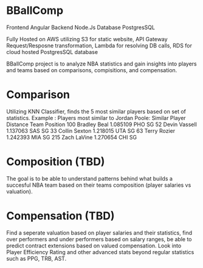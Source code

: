 # BBallComp

Frontend Angular
Backend Node.Js
Database PostgresSQL

Fully Hosted on AWS utilizing S3 for static website, API Gateway Request/Resposne transformation, Lambda for resolving DB calls, RDS for cloud hosted PostgresSQL database

BBallComp project is to analyze NBA statistics and gain insights into players and teams based on comparisons, compisitions, and compensation.

# Comparison
Utilizing KNN Classifier, finds the 5 most similar players based on set of statistics.
Example :
Players most similar to Jordan Poole:
    Similar Player  Distance Team Position
100   Bradley Beal  1.085109  PHO       SG
52   Devin Vassell  1.137063  SAS       SG
33   Collin Sexton  1.218015  UTA       SG
63    Terry Rozier  1.242393  MIA       SG
215    Zach LaVine  1.270654  CHI       SG


# Composition (TBD)
The goal is to be able to understand patterns behind what builds a succesful NBA team based on their teams composition (player salaries vs valuation).

# Compensation (TBD)
Find a seperate valuation based on player salaries and their statistics, find over performers and under performers based on salary ranges, be able to predict contract extensions based on valued compensation.
Look into Player Efficiency Rating and other advanced stats beyond regular statistics such as PPG, TRB, AST. 
